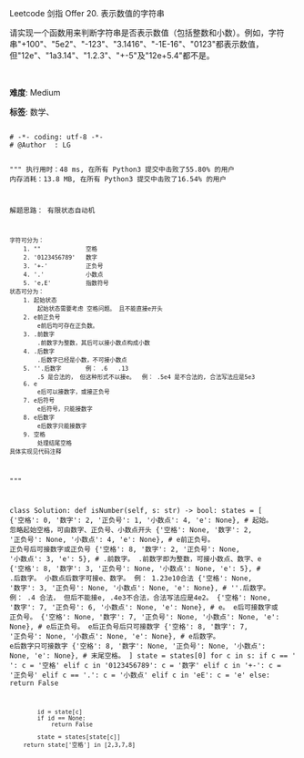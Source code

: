 Leetcode 剑指 Offer 20. 表示数值的字符串
<p>请实现一个函数用来判断字符串是否表示数值（包括整数和小数）。例如，字符串&quot;+100&quot;、&quot;5e2&quot;、&quot;-123&quot;、&quot;3.1416&quot;、&quot;-1E-16&quot;、&quot;0123&quot;都表示数值，但&quot;12e&quot;、&quot;1a3.14&quot;、&quot;1.2.3&quot;、&quot;+-5&quot;及&quot;12e+5.4&quot;都不是。</p>


<p>&nbsp;</p>





 **难度**: Medium



 **标签**: 数学、 





<div class="hcb_wrap">
<pre class="prism undefined-numbers lang-python" data-lang="Python"><code>
# -*- coding: utf-8 -*-
# @Author  : LG

"""
执行用时：48 ms, 在所有 Python3 提交中击败了55.80% 的用户
内存消耗：13.8 MB, 在所有 Python3 提交中击败了16.54% 的用户

解题思路：
    有限状态自动机

    字符可分为：
        1. ""             空格
        2. '0123456789'   数字
        3. '+-'           正负号
        4. '.'            小数点
        5. 'e,E'          指数符号
    状态可分为：
        1. 起始状态
            起始状态需要考虑 空格问题。 且不能直接e开头
        2. e前正负号
            e前后均可存在正负数。
        3. .前数字
            .前数字为整数，其后可以接小数点构成小数
        4. .后数字
            .后数字已经是小数，不可接小数点
        5. ''.后数字       例： .6   .13
            .5 是合法的， 但这种形式不以接e。  例： .5e4 是不合法的, 合法写法应是5e3
        6. e
            e后可以接数字，或接正负号
        7. e后符号
            e后符号，只能接数字
        8. e后数字
            e后数字只能接数字
        9. 空格
            处理结尾空格
    具体实现见代码注释
"""

class Solution:
    def isNumber(self, s: str) -> bool:
        states = [
            {'空格': 0,       '数字': 2,        '正负号': 1,       '小数点': 4,       'e': None}, # 起始。       忽略起始空格，可由数字、正负号、小数点开头
            {'空格': None,    '数字': 2,        '正负号': None,    '小数点': 4,       'e': None}, # e前正负号。   正负号后可接数字或正负号
            {'空格': 8,       '数字': 2,        '正负号': None,    '小数点': 3,       'e': 5},    # .前数字。     .前数字即为整数，可接小数点、数字、e
            {'空格': 8,       '数字': 3,        '正负号': None,    '小数点': None,    'e': 5},    # .后数字。     小数点后数字可接e、数字。 例： 1.23e10合法
            {'空格': None,    '数字': 3,        '正负号': None,    '小数点': None,    'e': None}, # ''.后数字。   例： .4 合法， 但后不能接e, .4e3不合法，合法写法应是4e2。
            {'空格': None,    '数字': 7,        '正负号': 6,       '小数点': None,    'e': None}, # e。          e后可接数字或 正负号。
            {'空格': None,    '数字': 7,        '正负号': None,    '小数点': None,    'e': None}, # e后正负号。   e后正负号后只可接数字
            {'空格': 8,       '数字': 7,        '正负号': None,    '小数点': None,    'e': None}, # e后数字。     e后数字只可接数字
            {'空格': 8,       '数字': None,     '正负号': None,    '小数点': None,    'e': None}, # 末尾空格。
        ]
        state = states[0]
        for c in s:
            if c == ' ':
                c = '空格'
            elif c in '0123456789':
                c = '数字'
            elif c in '+-':
                c = '正负号'
            elif c == '.':
                c = '小数点'
            elif c in 'eE':
                c = 'e'
            else:
                return False

            id = state[c]
            if id == None:
                return False

            state = states[state[c]]
        return state['空格'] in [2,3,7,8]
</code></pre></div>
